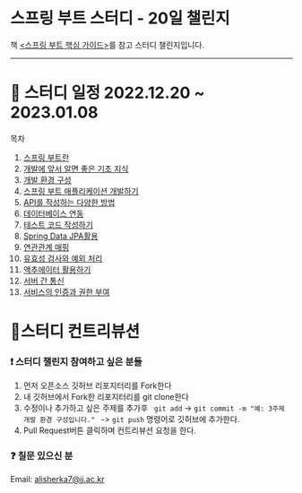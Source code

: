 # 스프링 부트 스터디 - 20일 챌린지 

책 <a href="http://www.yes24.com/Product/Goods/110142898"><스프링 부트 핵심 가이드></a>를 참고 스터디 챌린지입니다.

<hr>

# :calendar: 스터디 일정 2022.12.20 ~ 2023.01.08

<!-- TABLE OF CONTENTS -->
<summary>목차</summary>
<ol>
  <li><a href="https://github.com/Alisherka7/20Days_SpringBoot_Challange/tree/main/1.%20%EC%8A%A4%ED%94%84%EB%A7%81%20%EB%B6%80%ED%8A%B8%EB%9E%80%3F">스프링 부트란</a></li>
  <li><a href="#2">개발에 앞서 알면 좋은 기초 지식</a></li>
  <li><a href="#3">개발 환경 구성</a></li>
  <li><a href="#4">스프링 부트 애플리케이션 개발하기</a></li>
  <li><a href="#5">API를 작성하는 다양한 방법</a></li>
  <li><a href="#6">데이터베이스 연동</a></li>
  <li><a href="#7">테스트 코드 작성하기</a></li>
  <li><a href="#abot_spring_boot">Spring Data JPA활용</a></li>
  <li><a href="#abot_spring_boot">연관관계 매핑</a></li>
  <li><a href="#abot_spring_boot">유효성 검사와 예외 처리</a></li>
  <li><a href="#abot_spring_boot">액추에이터 활용하기</a></li>
  <li><a href="#abot_spring_boot">서버 간 통신</a></li>
  <li><a href="#abot_spring_boot">서비스의 인증과 권한 부여</a></li>
</ol>

<!-- Contribution -->
# :bookmark_tabs:스터디 컨트리뷰션 

### :heavy_exclamation_mark: 스터디 챌린지 참여하고 싶은 분들
  1. 먼저 오픈소스 깃허브 리포지터리를 Fork한다
  2. 내 깃허브에서 Fork한 리포지터리를 git clone한다
  3. 수정이나 추가하고 싶은 주제를 추가후 ``` git add``` -> ```git commit -m "예: 3주제 개발 환경 구성입니다." ``` -> ```git push``` 명령어로 깃허브에 추가한다.
  4. Pull Request버튼 클릭하며 컨트리뷰션 요청을 한다.
  
### :question: 칠문 있으신 분
  Email: <a href="mailto:alisherka7@jj.ac.kr">alisherka7@jj.ac.kr</a>
 
  
